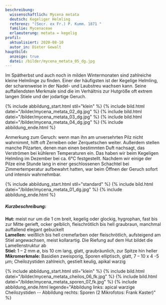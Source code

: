 ```yaml
---
beschreibung:
  wissenschaftlich: Mycena metata
  deutsch: Kegeliger Helmling
  referenz: "(Secr. ex Fr.) P. Kumm. 1871 "
  familie: Mycenaceae
  erlaeuterung: metata = kegelig
profil:
  aktualisiert: 2020-08-10
  autor_in: Dieter Gewalt
hauptbild:
  anzeige: true
  datei: /bilder/mycena_metata_05_dg.jpg
---
```

Im Spätherbst und auch noch in milden Wintermonaten sind zahlreiche kleine Helmlinge zu finden. Einer der häufigsten ist der Kegelige Helmling, der scharenweise in der Nadel- und Laubstreu wachsen kann. Seine auffallendsten Merkmale sind die im Verhältnis zur Hutgröße oft extrem langen Stiele und der jodartige Geruch.

{% include abbildung_start.html stil="klein" %}
{% include bild.html datei="/bilder/mycena_metata_02_dg.jpg" %}
{% include bild.html datei="/bilder/mycena_metata_03_dg.jpg" %}
{% include bild.html datei="/bilder/mycena_metata_04_dg.jpg" %}
{% include abbildung_ende.html %}

Anmerkung zum Geruch: wenn man ihn am unversehrten Pilz nicht wahrnimmt, hilft oft Zerreiben oder Zerquetschen weiter. Außerdem stellen manche Pilzarten, denen man einen bestimmten Duft nachsagt, das Verströmen bei kühleren Temperaturen ein. Das haben wir beim Kegeligen Helmling im Dezember bei ca. 6°C festgestellt. Nachdem wir einige der Pilze eine Stunde lang in einer geschlossenen Schachtel bei Zimmertemperatur aufbewahrt hatten, war beim Öffnen der Geruch sofort und intensiv wahrnehmbar.

{% include abbildung_start.html stil="standard" %}
{% include bild.html datei="/bilder/mycena_metata_01_dg.jpg" %}
{% include abbildung_ende.html %}

##### Kurzbeschreibung:

**Hut:** meist nur um die 1 cm breit, kegelig oder glockig, hygrophan, fast bis zur Mitte gerieft, ocker gelblich, fleischrötlich bis hell graubraun, manchmal auffallend elegant gebuckelt\
**Lamellen:** weißlich bis hell cremefarben oder fleischrötlich, aufsteigend am Stiel angewachsen, meist kollarartig. Die Riefung auf dem Hut bildet die Lamellenstruktur ab\
**Stiel:** 1 – 2 mm ∅, bis 10 cm lang, glatt, graubräunlich, zur Spitze hin heller\
**Mikromerkmale:** Basidien zweisporig, Sporen elliptisch, glatt, 7 – 10 x 4 -5 µm; Cheilozystiden zahlreich, gestielt keulig, apikal warzig

{% include abbildung_start.html stil="klein" %}
{% include bild.html datei="/bilder/mycena_metata_cheilos_06_fk.jpg" %}
{% include bild.html datei="/bilder/mycena_metata_sporen_07_fk.jpg" %}
{% include abbildung_ende.html legende="Abbildung links: apical warzige Cheilozystiden -- Abbildung rechts: Sporen (2 Mikrofotos: Frank Kaster)" %}